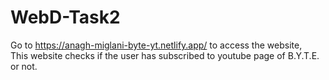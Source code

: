 # WebD-Task2
Go to https://anagh-miglani-byte-yt.netlify.app/ to access the website,
<br>
This website checks if the user has subscribed to youtube page of B.Y.T.E. or not.

